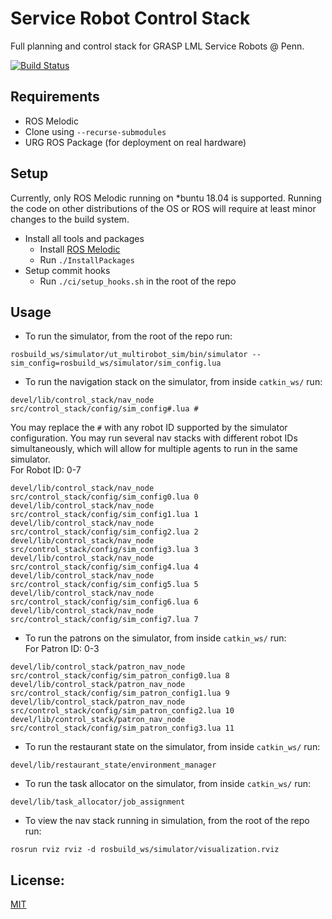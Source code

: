 # Service Robot Control Stack

Full planning and control stack for GRASP LML Service Robots @ Penn.

[![Build Status](https://travis-ci.com/kylevedder/ServiceRobotControlStack.svg?branch=master)](https://travis-ci.com/kylevedder/ServiceRobotControlStack)

## Requirements

 - ROS Melodic
 - Clone using `--recurse-submodules`
 - URG ROS Package (for deployment on real hardware)

## Setup

Currently, only ROS Melodic running on *buntu 18.04 is supported. Running the code on other distributions of the OS or ROS will require at least minor changes to the build system.

 - Install all tools and packages
   - Install [ROS Melodic](http://wiki.ros.org/melodic/Installation)
   - Run `./InstallPackages`
 - Setup commit hooks
   - Run `./ci/setup_hooks.sh` in the root of the repo
   
## Usage
 - To run the simulator, from the root of the repo run:
 ```
 rosbuild_ws/simulator/ut_multirobot_sim/bin/simulator --sim_config=rosbuild_ws/simulator/sim_config.lua
 ```
 
 - To run the navigation stack on the simulator, from inside `catkin_ws/` run:
 ```
 devel/lib/control_stack/nav_node src/control_stack/config/sim_config#.lua #
 ```
 You may replace the `#` with any robot ID supported by the simulator configuration. You may run several nav stacks with different robot IDs simultaneously, which will allow for multiple agents to run in the same simulator. <br />
 For Robot ID: 0-7
 ```
 devel/lib/control_stack/nav_node src/control_stack/config/sim_config0.lua 0
 devel/lib/control_stack/nav_node src/control_stack/config/sim_config1.lua 1
 devel/lib/control_stack/nav_node src/control_stack/config/sim_config2.lua 2
 devel/lib/control_stack/nav_node src/control_stack/config/sim_config3.lua 3
 devel/lib/control_stack/nav_node src/control_stack/config/sim_config4.lua 4
 devel/lib/control_stack/nav_node src/control_stack/config/sim_config5.lua 5
 devel/lib/control_stack/nav_node src/control_stack/config/sim_config6.lua 6
 devel/lib/control_stack/nav_node src/control_stack/config/sim_config7.lua 7
 ```
 - To run the patrons on the simulator, from inside `catkin_ws/` run: <br />
 For Patron ID: 0-3
 ```
 devel/lib/control_stack/patron_nav_node src/control_stack/config/sim_patron_config0.lua 8
 devel/lib/control_stack/patron_nav_node src/control_stack/config/sim_patron_config1.lua 9
 devel/lib/control_stack/patron_nav_node src/control_stack/config/sim_patron_config2.lua 10
 devel/lib/control_stack/patron_nav_node src/control_stack/config/sim_patron_config3.lua 11
 ```
 
 - To run the restaurant state on the simulator, from inside `catkin_ws/` run:
 ```
 devel/lib/restaurant_state/environment_manager
 ```
 - To run the task allocator on the simulator, from inside `catkin_ws/` run:
 ```
 devel/lib/task_allocator/job_assignment
 ```
 
 - To view the nav stack running in simulation, from the root of the repo run:
```
rosrun rviz rviz -d rosbuild_ws/simulator/visualization.rviz
```

## License:

[MIT](../master/LICENSE)

